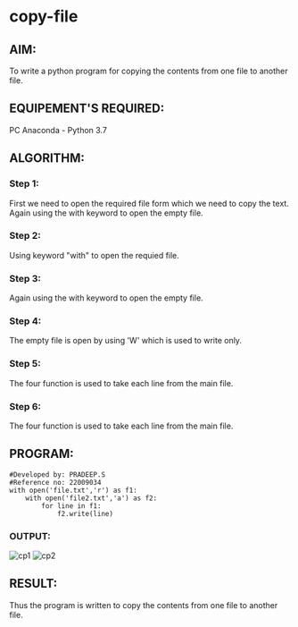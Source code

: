 # copy-file
## AIM:
To write a python program for copying the contents from one file to another file.
## EQUIPEMENT'S REQUIRED: 
PC
Anaconda - Python 3.7
## ALGORITHM: 
### Step 1:
First we need to open the required file form which we need to copy the text.
Again using the with keyword to open the empty file.
### Step 2: 
Using keyword "with" to open the requied file. 
### Step 3: 
Again using the with keyword to open the empty file.
### Step 4:  
The empty file is open by using 'W' which is used to write only.
### Step 5: 
The four function is used to take each line from the main file.
### Step 6: 
The four function is used to take each line from the main file.
## PROGRAM:
```
#Developed by: PRADEEP.S
#Reference no: 22009034
with open('file.txt','r') as f1:
    with open('file2.txt','a') as f2:
        for line in f1:
            f2.write(line)
 ```
### OUTPUT:
![cp1](https://user-images.githubusercontent.com/120539823/214834580-67338ddf-3352-4d4e-962b-a385888dc19b.png)
![cp2](https://user-images.githubusercontent.com/120539823/214834654-09ee2f45-b02b-462a-84da-84e59f5422b9.png)


## RESULT:
Thus the program is written to copy the contents from one file to another file.
